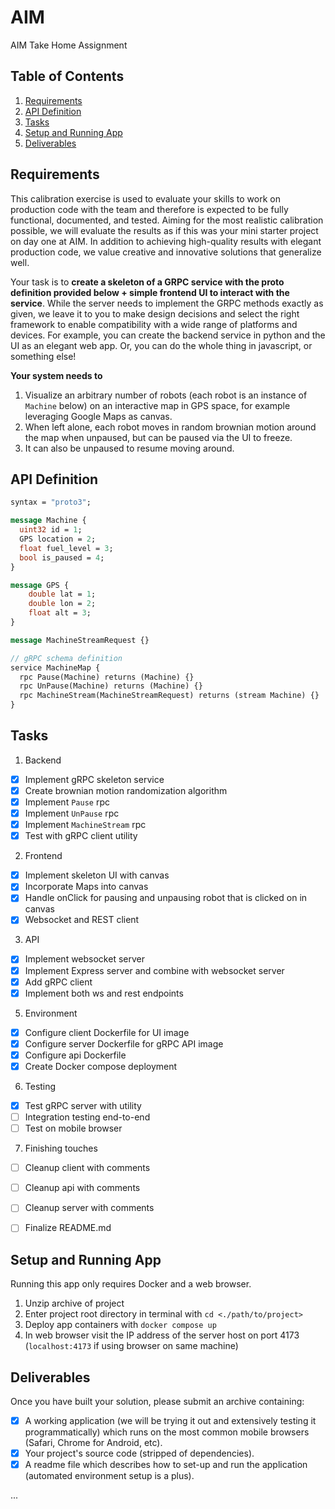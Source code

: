 # AIM
AIM Take Home Assignment

## Table of Contents
1. [Requirements](#requirements)
2. [API Definition](#api-definition)
3. [Tasks](#tasks)
4. [Setup and Running App](#setup-and-running-app)
5. [Deliverables](#deliverables)

## Requirements

This calibration exercise is used to evaluate your skills to work on production code with the team
and therefore is expected to be fully functional, documented, and tested. Aiming for the most
realistic calibration possible, we will evaluate the results as if this was your mini starter project
on day one at AIM. In addition to achieving high-quality results with elegant production code, we
value creative and innovative solutions that generalize well.

Your task is to **create a skeleton of a GRPC service with the proto definition provided below +
simple frontend UI to interact with the service**. While the server needs to implement the GRPC
methods exactly as given, we leave it to you to make design decisions and select the right
framework to enable compatibility with a wide range of platforms and devices. For example, you
can create the backend service in python and the UI as an elegant web app. Or, you can do the
whole thing in javascript, or something else!

**Your system needs to** 
1. Visualize an arbitrary number of robots (each robot is an instance of `Machine` below) on an interactive map in GPS space, for example leveraging Google Maps as
canvas.
2. When left alone, each robot moves in random brownian motion around the map when unpaused, but can be paused via the UI to freeze.
3. It can also be unpaused to resume moving around.

## API Definition
```proto
syntax = "proto3";

message Machine {
  uint32 id = 1;
  GPS location = 2;
  float fuel_level = 3;
  bool is_paused = 4;
}

message GPS {
    double lat = 1;
    double lon = 2;
    float alt = 3;
}

message MachineStreamRequest {}

// gRPC schema definition
service MachineMap {
  rpc Pause(Machine) returns (Machine) {}
  rpc UnPause(Machine) returns (Machine) {}
  rpc MachineStream(MachineStreamRequest) returns (stream Machine) {}
}
```

## Tasks
1. Backend
  - [x] Implement gRPC skeleton service
  - [x] Create brownian motion randomization algorithm
  - [x] Implement `Pause` rpc
  - [x] Implement `UnPause` rpc
  - [x] Implement `MachineStream` rpc
  - [x] Test with gRPC client utility
2. Frontend
  - [x] Implement skeleton UI with canvas
  - [x] Incorporate Maps into canvas
  - [x] Handle onClick for pausing and unpausing robot that is clicked on in canvas
  - [x] Websocket and REST client
3. API
  - [x] Implement websocket server
  - [x] Implement Express server and combine with websocket server
  - [x] Add gRPC client
  - [x] Implement both ws and rest endpoints
5. Environment
  - [x] Configure client Dockerfile for UI image
  - [x] Configure server Dockerfile for gRPC API image
  - [x] Configure api Dockerfile
  - [x] Create Docker compose deployment
6. Testing
  - [x] Test gRPC server with utility
  - [ ] Integration testing end-to-end
  - [ ] Test on mobile browser
7. Finishing touches
  - [ ] Cleanup client with comments
  - [ ] Cleanup api with comments
  - [ ] Cleanup server with comments
  - [ ] Finalize README.md


## Setup and Running App

Running this app only requires Docker and a web browser.

1. Unzip archive of project
2. Enter project root directory in terminal with `cd <./path/to/project>`
3. Deploy app containers with `docker compose up`
4. In web browser visit the IP address of the server host on port 4173 (`localhost:4173` if using browser on same machine)

## Deliverables
Once you have built your solution, please submit an archive containing:
- [x] A working application (we will be trying it out and extensively testing it programmatically) which runs on the most common mobile browsers (Safari, Chrome for Android, etc).
- [x] Your project's source code (stripped of dependencies).
- [x] A readme file which describes how to set-up and run the application (automated
environment setup is a plus).

...
